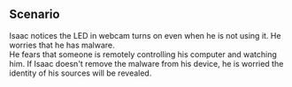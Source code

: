 ## Scenario


Isaac notices the LED in webcam turns on even when he is not using it. He worries that he has malware.
<br>
He fears that someone is remotely controlling his computer and watching him. If Isaac doesn't remove the malware from his device, he is worried the identity of his sources will be revealed.

